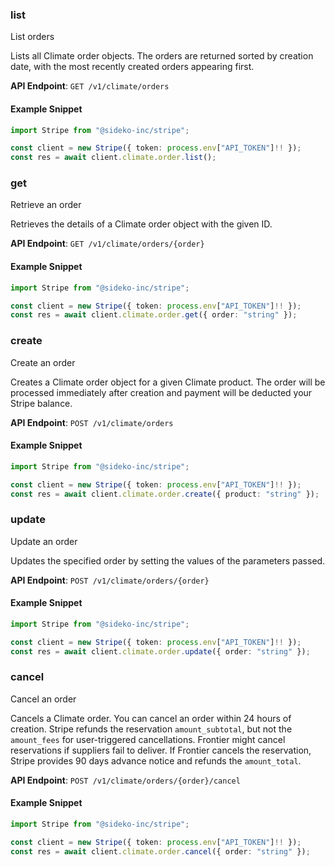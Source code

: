 
### list <a name="list"></a>
List orders

<p>Lists all Climate order objects. The orders are returned sorted by creation date, with the
most recently created orders appearing first.</p>

**API Endpoint**: `GET /v1/climate/orders`

#### Example Snippet

```typescript
import Stripe from "@sideko-inc/stripe";

const client = new Stripe({ token: process.env["API_TOKEN"]!! });
const res = await client.climate.order.list();
```

### get <a name="get"></a>
Retrieve an order

<p>Retrieves the details of a Climate order object with the given ID.</p>

**API Endpoint**: `GET /v1/climate/orders/{order}`

#### Example Snippet

```typescript
import Stripe from "@sideko-inc/stripe";

const client = new Stripe({ token: process.env["API_TOKEN"]!! });
const res = await client.climate.order.get({ order: "string" });
```

### create <a name="create"></a>
Create an order

<p>Creates a Climate order object for a given Climate product. The order will be processed immediately
after creation and payment will be deducted your Stripe balance.</p>

**API Endpoint**: `POST /v1/climate/orders`

#### Example Snippet

```typescript
import Stripe from "@sideko-inc/stripe";

const client = new Stripe({ token: process.env["API_TOKEN"]!! });
const res = await client.climate.order.create({ product: "string" });
```

### update <a name="update"></a>
Update an order

<p>Updates the specified order by setting the values of the parameters passed.</p>

**API Endpoint**: `POST /v1/climate/orders/{order}`

#### Example Snippet

```typescript
import Stripe from "@sideko-inc/stripe";

const client = new Stripe({ token: process.env["API_TOKEN"]!! });
const res = await client.climate.order.update({ order: "string" });
```

### cancel <a name="cancel"></a>
Cancel an order

<p>Cancels a Climate order. You can cancel an order within 24 hours of creation. Stripe refunds the
reservation <code>amount_subtotal</code>, but not the <code>amount_fees</code> for user-triggered cancellations. Frontier
might cancel reservations if suppliers fail to deliver. If Frontier cancels the reservation, Stripe
provides 90 days advance notice and refunds the <code>amount_total</code>.</p>

**API Endpoint**: `POST /v1/climate/orders/{order}/cancel`

#### Example Snippet

```typescript
import Stripe from "@sideko-inc/stripe";

const client = new Stripe({ token: process.env["API_TOKEN"]!! });
const res = await client.climate.order.cancel({ order: "string" });
```
